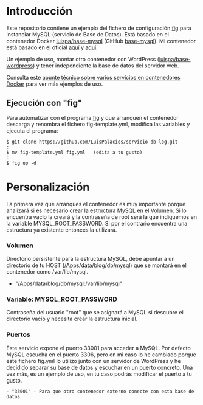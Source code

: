 # Introducción

Este repositorio contiene un ejemplo del fichero de configuración [fig](http://www.fig.sh/index.html) para instanciar MySQL (servicio de Base de Datos). Está basado en el contenedor Docker [luispa/base-mysql](https://registry.hub.docker.com/u/luispa/base-mysql/) (GitHub [base-mysql](https://github.com/LuisPalacios/base-mysql)). Mi contenedor está basado en el oficial [aquí](https://registry.hub.docker.com/_/mysql/) y [aquí](https://github.com/docker-library/mysql).

Un ejemplo de uso, montar otro contenedor con WordPress ([luispa/base-wordpress](https://registry.hub.docker.com/u/luispa/base-wordpress/)) y tener independiente la base de datos del servidor web. 

Consulta este [apunte técnico sobre varios servicios en contenedores Docker](http://www.luispa.com/?p=172) para ver más ejemplos de uso. 


## Ejecución con "fig"

Para automatizar con el programa [fig](http://www.fig.sh/index.html) y que arranquen el contenedor descarga y renombra el fichero fig-template.yml, modifica las variables y ejecuta el programa: 

    $ git clone https://github.com/LuisPalacios/servicio-db-log.git
    :
    $ mv fig-template.yml fig.yml   (edita a tu gusto)
    :
    $ fig up -d


# Personalización

La primera vez que arranques el contenedor es muy importante porque analizará si es necesario crear la estructura MySQL en el Volumen. Si lo encuentra vacío la creará y la contraseña de root será la que indiquemos en la variable MYSQL_ROOT_PASSWORD. Si por el contrario encuentra una estructura ya existente entonces la utilizará.


### Volumen

Directorio persistente para la estructura MySQL, debe apuntar a un directorio de tu HOST (/Apps/data/blog/db/mysql) que se montará en el contenedor como /var/lib/mysql.

   - "/Apps/data/blog/db/mysql:/var/lib/mysql"  


### Variable: MYSQL_ROOT_PASSWORD

Contraseña del usuario "root" que se asignará a MySQL si descubre el directorio vacío y necesita crear la estructura inicial. 


### Puertos

Este servicio expone el puerto 33001 para acceder a MySQL. Por defecto MySQL escucha en el puerto 3306, pero en mi caso lo he cambiado porque este fichero fig.yml lo utilizo junto con un servidor de WordPress y he decidido separar su base de datos y escuchar en un puerto concreto. Una vez más, es un ejemplo de uso, en tu caso podrás modificar el puerto a tu gusto. 

	- "33001" - Para que otro contenedor externo conecte con esta base de datos
	
